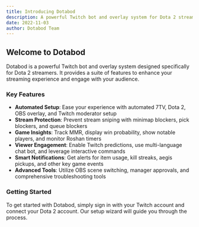 ```yaml
---
title: Introducing Dotabod
description: A powerful Twitch bot and overlay system for Dota 2 streamers
date: 2022-11-03
author: Dotabod Team
---
```


## Welcome to Dotabod

Dotabod is a powerful Twitch bot and overlay system designed specifically for Dota 2 streamers. It provides a suite of features to enhance your streaming experience and engage with your audience.

### Key Features

- **Automated Setup**: Ease your experience with automated 7TV, Dota 2, OBS overlay, and Twitch moderator setup
- **Stream Protection**: Prevent stream sniping with minimap blockers, pick blockers, and queue blockers
- **Game Insights**: Track MMR, display win probability, show notable players, and monitor Roshan timers
- **Viewer Engagement**: Enable Twitch predictions, use multi-language chat bot, and leverage interactive commands
- **Smart Notifications**: Get alerts for item usage, kill streaks, aegis pickups, and other key game events
- **Advanced Tools**: Utilize OBS scene switching, manager approvals, and comprehensive troubleshooting tools

### Getting Started

To get started with Dotabod, simply sign in with your Twitch account and connect your Dota 2 account. Our setup wizard will guide you through the process.
